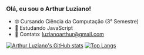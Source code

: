 ### Olá, eu sou o Arthur Luziano!

- 🤓 Cursando Ciência da Computação (3° Semestre)
- 📖 Estudando JavaScript
- 📧 Contato: luzianoarthur@gmail.com

[![Arthur Luziano's GitHub stats](https://github-readme-stats.vercel.app/api?username=arthurluziano&show_icons=true&theme=tokyonight)](https://github.com/arthurluziano)
[![Top Langs](https://github-readme-stats.vercel.app/api/top-langs/?username=arthurluziano&layout=compact&theme=tokyonight&card_width=300px&line_height=30px)](https://github.com/arthurluziano)
